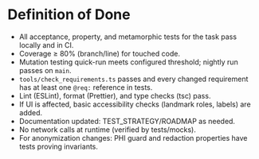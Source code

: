 # Definition of Done

- All acceptance, property, and metamorphic tests for the task pass locally and in CI.
- Coverage ≥ 80% (branch/line) for touched code.
- Mutation testing quick-run meets configured threshold; nightly run passes on `main`.
- `tools/check_requirements.ts` passes and every changed requirement has at least one `@req:` reference in tests.
- Lint (ESLint), format (Prettier), and type checks (tsc) pass.
- If UI is affected, basic accessibility checks (landmark roles, labels) are added.
- Documentation updated: TEST_STRATEGY/ROADMAP as needed.
- No network calls at runtime (verified by tests/mocks).
- For anonymization changes: PHI guard and redaction properties have tests proving invariants.
